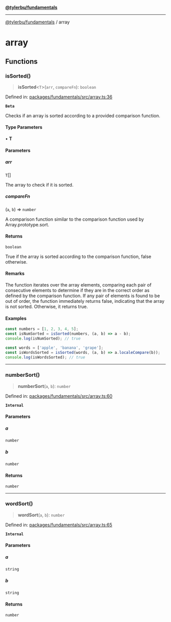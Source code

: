 [**@tylerbu/fundamentals**](README.md)

***

[@tylerbu/fundamentals](README.md) / array

# array

## Functions

### isSorted()

> **isSorted**\<`T`\>(`arr`, `compareFn`): `boolean`

Defined in: [packages/fundamentals/src/array.ts:36](https://github.com/tylerbutler/tools-monorepo/blob/main/packages/fundamentals/src/array.ts#L36)

**`Beta`**

Checks if an array is sorted according to a provided comparison function.

#### Type Parameters

• **T**

#### Parameters

##### arr

`T`[]

The array to check if it is sorted.

##### compareFn

(`a`, `b`) => `number`

A comparison function similar to the comparison function used by Array.prototype.sort.

#### Returns

`boolean`

True if the array is sorted according to the comparison function, false otherwise.

#### Remarks

The function iterates over the array elements, comparing each pair of consecutive elements
to determine if they are in the correct order as defined by the comparison function.
If any pair of elements is found to be out of order, the function immediately returns false,
indicating that the array is not sorted. Otherwise, it returns true.

#### Examples

```ts
const numbers = [1, 2, 3, 4, 5];
const isNumSorted = isSorted(numbers, (a, b) => a - b);
console.log(isNumSorted); // true
```

```ts
const words = ['apple', 'banana', 'grape'];
const isWordsSorted = isSorted(words, (a, b) => a.localeCompare(b));
console.log(isWordsSorted); // true
```

***

### numberSort()

> **numberSort**(`a`, `b`): `number`

Defined in: [packages/fundamentals/src/array.ts:60](https://github.com/tylerbutler/tools-monorepo/blob/main/packages/fundamentals/src/array.ts#L60)

**`Internal`**

#### Parameters

##### a

`number`

##### b

`number`

#### Returns

`number`

***

### wordSort()

> **wordSort**(`a`, `b`): `number`

Defined in: [packages/fundamentals/src/array.ts:65](https://github.com/tylerbutler/tools-monorepo/blob/main/packages/fundamentals/src/array.ts#L65)

**`Internal`**

#### Parameters

##### a

`string`

##### b

`string`

#### Returns

`number`
